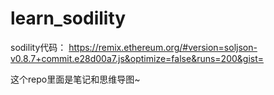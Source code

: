 # learn_sodility
sodility代码：
https://remix.ethereum.org/#version=soljson-v0.8.7+commit.e28d00a7.js&optimize=false&runs=200&gist=

这个repo里面是笔记和思维导图~
